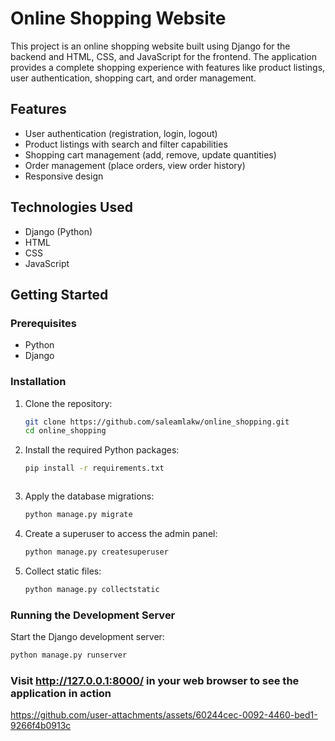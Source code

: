 # Online Shopping Website

This project is an online shopping website built using Django for the backend and HTML, CSS, and JavaScript for the frontend. The application provides a complete shopping experience with features like product listings, user authentication, shopping cart, and order management.

## Features

- User authentication (registration, login, logout)
- Product listings with search and filter capabilities
- Shopping cart management (add, remove, update quantities)
- Order management (place orders, view order history)
- Responsive design

## Technologies Used

- Django (Python)
- HTML
- CSS
- JavaScript

## Getting Started

### Prerequisites

- Python
- Django

### Installation

1. Clone the repository:

    ```bash
    git clone https://github.com/saleamlakw/online_shopping.git
    cd online_shopping
    ```

2. Install the required Python packages:

    ```bash
    pip install -r requirements.txt
    ```

    ```

3. Apply the database migrations:

    ```bash
    python manage.py migrate
    ```

4. Create a superuser to access the admin panel:

    ```bash
    python manage.py createsuperuser
    ```

5. Collect static files:

    ```bash
    python manage.py collectstatic
    ```

### Running the Development Server

Start the Django development server:

```bash
python manage.py runserver
```
### Visit http://127.0.0.1:8000/ in your web browser to see the application in action


https://github.com/user-attachments/assets/60244cec-0092-4460-bed1-9266f4b0913c


